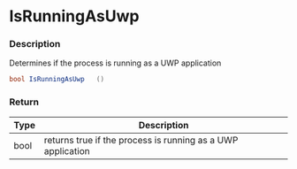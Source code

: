 # IsRunningAsUwp

### Description

Determines if the process is running as a UWP application

```csharp
bool IsRunningAsUwp   ()
```

### Return

| Type | Description                                                 |
| ---- | ----------------------------------------------------------- |
| bool | returns true if the process is running as a UWP application |
